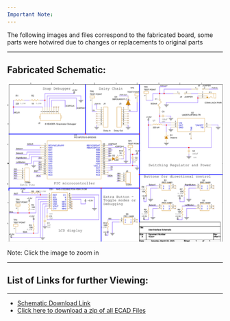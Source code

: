 ```yaml
---
Important Note: 
---
```

The following images and files correspond to the fabricated board, some parts were hotwired due to changes or replacements to original parts

---
Fabricated Schematic:
---
<img src="https://github.com/Rohan-Fernandez/Rohan-Fernandez.github.io/blob/main/Images/HMISchematicFinal.png?raw=true">

Note: Click the image to zoom in

---
## List of Links for further Viewing: 
---

* [Schematic Download Link](https://github.com/Rohan-Fernandez/Rohan-Fernandez.github.io/blob/main/Images/User_Interface_Schematic.pdf)
* [Click here to download a zip of all ECAD Files](https://github.com/Rohan-Fernandez/Rohan-Fernandez.github.io/raw/refs/heads/main/Images/UI%20Board%20and%20Schematic%20Files.zip)
